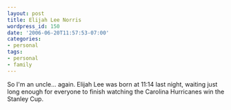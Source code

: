 ```yaml
---
layout: post
title: Elijah Lee Norris
wordpress_id: 150
date: '2006-06-20T11:57:53-07:00'
categories:
- personal
tags:
- personal
- family
---
```

So I'm an uncle... again.  Elijah Lee was born at 11:14 last night, waiting just long enough for everyone to finish watching the Carolina Hurricanes win the Stanley Cup.

